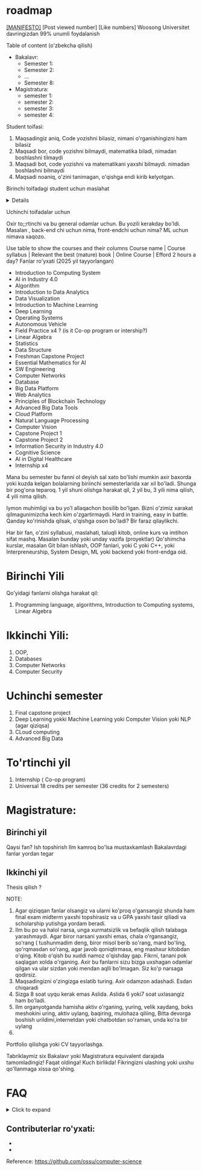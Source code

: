 # roadmap
[[MANIFESTO]]() [Post viewed number] [Like numbers]
Woosong Universitet davringizdan 99% unumli foydalanish


Table of content (o'zbekcha qilish)

- Bakalavr:
    - Semester 1:
    - Semester 2:
    - ...
    - Semester 8:
- Magistratura:
    - semester 1:
    - semester 2:
    - semester 3:
    - semester 4:

Student toifasi:
1) Maqsadingiz aniq, Code yozishni bilasiz, nimani o'rganishingizni ham bilasiz
2) Maqsadi bor, code yozishni bilmaydi, matematika biladi, nimadan boshlashni tilmaydi
3) Maqsadi bot, code yozishni va matematikani yaxshi bilmaydi. nimadan boshlashni bilmaydi
4) Maqsadi noaniq, o'zini tanimagan, o'qishga endi kirib kelyotgan.


Birinchi toifadagi student uchun maslahat

<details>Ikkinchi toifadigai student uchun maslahat</details>

Uchinchi toifadalar uchun

Oxir to;;rtinchi va bu general odamlar uchun. Bu yozili kerakday bo'ldi. Masalan , back-end chi uchun nima, front-endchi uchun nima? ML uchun nimava xaqozo.

Use table to show the courses and their columns
Course name | Course syllabus | Relevant the best (mature) book | Online Course | Efford 2 hours a day?
Fanlar ro'yxati (2025 yil tayyorlangan)
 - Introduction to Computing System
 - AI in Industry 4.0
 - Algorithm
 - Introduction to Data Analytics
 - Data Visualization
 - Introduction to Machine Learning
 - Deep Learning
 - Operating Systems
 - Autonomous Vehicle
 - Field Practice x4 ? (is it Co-op program or intership?)
 - Linear Algebra
 - Statistics
 - Data Structure
 - Freshman Capstone Project
 - Essential Mathematics for AI
 - SW Engineering
 - Computer Networks
 - Database
 - Big Data Platform
 - Web Analytics
 - Principles of Blockchain Technology
 - Advanced Big Data Tools
 - Cloud Platform
 - Natural Language Processing
 - Computer Vision
 - Capstone Project 1
 - Capstone Project 2
 - Information Security in Industry 4.0
 - Cognitive Science
 - AI in Digital Healthcare
 - Internship x4

Mana bu semester bu fanni ol deyish sal xato bo'lishi mumkin axir baxorda yoki kuzda kelgan bolalarning biriinchi semesterlarida xar xil bo'ladi. Shunga bir pog'ona teparoq. 1 yil shuni olishga harakat qil, 2 yil bu, 3 yili nima qilish, 4 yili nima qilish.

Iymon muhimligi va bu yo'l allaqachon bosilib bo'lgan. Bizni o'zimiz xarakat qilmagunimizcha kech kim o'zgartirmaydi.
Hard in training, easy in battle. 
Qanday ko'rinishda qilsak, o'qishga oson bo'ladi? Bir faraz qilaylikchi.

Har bir fan, o'zini syllabusi, maslahati, taluqli kitob, online kurs va imtihon sifat mashq. Masalan bunday yoki unday vazifa (proyektlar)
Qo'shimcha kurslar, masalan Git bilan ishlash, OOP fanlari, yoki C yoki C++, yoki Interpreneurship, System Design, ML yoki backend yoki front-endga oid.


# Birinchi Yili
Qo'yidagi fanlarni olishga harakat qil:
1) Programming language, algorithms, Introduction to Computing systems, Linear Algebra

# Ikkinchi Yili:
1) OOP,
2) Databases
3) Computer Networks
4) Computer Security

# Uchinchi semester
1) Final capstone project
2) Deep Learning yokki Machine Learning yoki Computer Vision yoki NLP (agar qiziqsa)
3) CLoud computing
4) Advanced Big Data

# To'rtinchi yil
1) Internship ( Co-op program)
2) Universal 18 credits per semester (36 credits for 2 semesters)


# Magistrature: 
## Birinchi yil
  Qaysi fan?
  Ish topshirish
  Ilm kamroq bo'lsa mustaxkamlash
  Bakalavrdagi fanlar yordan tegar
  
## Ikkinchi yil
   Thesis qilish
   ?


NOTE:
1) Agar qiziqqan fanlar olsangiz va ularni ko'proq o'gansangiz shunda ham final exam midterm yaxshi topshirasiz va u GPA yaxshi tasir qiliadi va scholarship yutishga yordam beradi.
2) Ilm bu po va halol narsa, unga xurmatsizlik va befaqlik qilish talabaga yarashmaydi. Agar biror narsani yaxshi emas, chala o'rgansangiz, so'rang ( tushunmadim deng, biror misol berib so'rang, mard bo'ling, qo'rqmasdan so'rang, agar javob qoniqtirmasa, eng mashxur kitobdan o'qing. Kitob o'qish bu xuddi namoz o'qishday gap. Fikrni, tanani pok saqlagan xolda o'rganing. Axir bu fanlarni sizu bizga uxshagan odamlar qilgan va ular sizdan yoki mendan aqlli bo'lmagan. Siz ko'p narsaga qodirsiz.
3) Maqsadingizni o'zingizga eslatib turing. Axir odamzon adashadi. Esdan chiqaradi
4) Sizga 8 soat uyqu kerak emas Aslida. Aslida 6 yoki7 soat uxlasangiz ham bo'ladi.
5) Ilm organyotganda hamisha aktiv o'rganing, yuring, velik xaydang, boks meshokini uring, aktiv uylang, baqiring, mulohaza qiliing, Bitta devorga boshish urildimi,internetdan yoki chatbotdan so'raman, unda ko'ra bir uylang
6) 


Portfolio qilishga yoki CV tayyorlashga.

Tabriklaymiz six Bakalavr yoki Magistratura equivalent darajada tamomladingiz! 
Faqat oldinga! Kuch birlikda! Fikringizni ulashing yoki uxshu qo'llanmaga xissa qo'shing. 



# FAQ
<details>
  <summary>Click to expand</summary>
  <details>
    <summary>Q1: Motivatsiyam pasayib ketgan bo‘lsa, nima qilishim kerak?</summary>
    **A1**: Coming sooon... 
  </details>

  <details>
    <summary>Q2: Darslarga moslashish qiyin bo‘lsa, qanday yo‘l tutish kerak?</summary>
    **A2**: Coming sooon...
  </details>

  <details>
    <summary>Q3: GPA qanday qilib yaxshilash mumkin?</summary>
    **A3**: Coming sooon... 
  </details>

  <details>
    <summary>Q4: Internship topishning eng samarali usullari qanday?</summary>
    **A4**: Coming sooon...
  </details>

  <details>
    <summary>Q5: Portfolio va CV tayyorlash uchun qanday resurslardan foydalanish kerak?</summary>
    **A5**: Coming sooon...
  </details>

  <details>
    <summary>Q6: Koreyada o‘qish davomida qanday qilib yaxshi networking qilish mumkin?</summary>
    **A6**: Coming sooon... 
  </details>

  <details>
    <summary>Q7: Dasturlashni qayerdan boshlash kerak?</summary>
    **A7**: Coming sooon...
  </details>

  <details>
    <summary>Q8: O‘qish va ishlashni qanday muvozanatlash mumkin?</summary>
    **A8**: Coming sooon... 
  </details>

  <details>
    <summary>Q9: Tezis yoki loyiha ustida qanday samarali ishlash kerak?</summary>
    **A9**: Coming sooon...
  </details>

  <!-- Namuna 
  <details>
    <summary>Qn: Savol joyi</summary>
    **An**: JAvob joyi
  </details>
  -->
  
</details>



Contributerlar ro'yxati: 
- 
-
- 



Reference: 
https://github.com/ossu/computer-science




